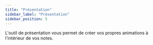 ```yaml
---
title: "Présentation"
sidebar_label: "Présentation"
sidebar_position: 5
---
```


L'outil de présentation vous permet de créer vos propres animations à l'intérieur de vos notes.
